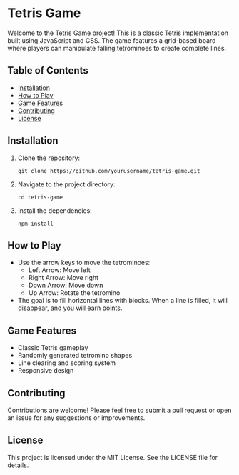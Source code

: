 # Tetris Game

Welcome to the Tetris Game project! This is a classic Tetris implementation built using JavaScript and CSS. The game features a grid-based board where players can manipulate falling tetrominoes to create complete lines.

## Table of Contents

- [Installation](#installation)
- [How to Play](#how-to-play)
- [Game Features](#game-features)
- [Contributing](#contributing)
- [License](#license)

## Installation

1. Clone the repository:
   ```
   git clone https://github.com/yourusername/tetris-game.git
   ```
2. Navigate to the project directory:
   ```
   cd tetris-game
   ```
3. Install the dependencies:
   ```
   npm install
   ```

## How to Play

- Use the arrow keys to move the tetrominoes:
  - Left Arrow: Move left
  - Right Arrow: Move right
  - Down Arrow: Move down
  - Up Arrow: Rotate the tetromino
- The goal is to fill horizontal lines with blocks. When a line is filled, it will disappear, and you will earn points.

## Game Features

- Classic Tetris gameplay
- Randomly generated tetromino shapes
- Line clearing and scoring system
- Responsive design

## Contributing

Contributions are welcome! Please feel free to submit a pull request or open an issue for any suggestions or improvements.

## License

This project is licensed under the MIT License. See the LICENSE file for details.